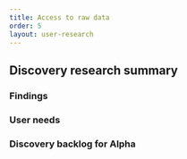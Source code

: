 ```yaml
---
title: Access to raw data
order: 5
layout: user-research
---
```

<h2 class="govuk-heading-m">Discovery research summary</h2>


<h3 class="govuk-heading-m">Findings</h2>


<h3 class="govuk-heading-m">User needs</h3>


<h3 class="govuk-heading-m">Discovery backlog for Alpha</h3>

